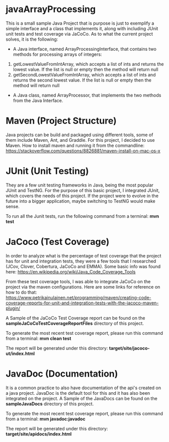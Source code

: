 # javaArrayProcessing
This is a small sample Java Project that is purpose is just to exemplify a simple interface and a class that implements it, along with including JUnit unit tests and test coverage via JaCoCo.
As to what the current project solves, it is the following: 
 - A Java interface, named ArrayProcessingInterface, that contains two methods for processing arrays of integers:
 
1. getLowestValueFromIntArray, which accepts a list of ints and returns the lowest value. If the list is null or empty then the method will return null
 
2. getSecondLowestValueFromIntArray, which accepts a list of ints and returns the second lowest value. If the list is null or empty then the method will return null
  
- A Java class, named ArrayProcessor, that implements the two methods from the Java Interface.

# Maven (Project Structure)
Java projects can be build and packaged using different tools, some of them include Maven, Ant, and Graddle. For this project, I decided to use Maven. 
How to install maven and running it from the commandline: https://stackoverflow.com/questions/8826881/maven-install-on-mac-os-x

# JUnit (Unit Testing) 
They are a few unit testing frameworks in Java, being the most popular JUnit and TestNG. 
For the purpose of this basic project, I integrated JUnit, which covers the needs of this project. 
If the project were to evolve in the future into a bigger application, maybe switching to TestNG would make sense. 

To run all the Junit tests, run the following command from a terminal: **mvn test**

# JaCoco (Test Coverage)
In order to analyze what is the percentage of test coverage that the project has for unit and integration tests, they were a few tools that I researched (JCov, Clover, Cobertura, JaCoCo and EMMA). 
Some basic info was found here: https://en.wikipedia.org/wiki/Java_Code_Coverage_Tools

From these test coverage tools, I was able to integrate JaCoCo on the project via the maven configurations. 
Here are some links for reference on how to do that:
https://www.petrikainulainen.net/programming/maven/creating-code-coverage-reports-for-unit-and-integration-tests-with-the-jacoco-maven-plugin/

A Sample of the JaCoCo Test Coverage report can be found on the **sampleJaCoCoTestCoverageReportFiles** directory of this project. 

To generate the most recent test coverage report, please run this command from a terminal: **mvn clean test**

The report will be generated under this directory: **target/site/jacoco-ut/index.html**

# JavaDoc (Documentation)
It is a common practice to also have documentation of the api's created on a java project. JavaDoc is the default tool for this and it has also been integrated on the project. 
A Sample of the JavaDocs can be found on the **sampleJavaDocs** directory of this project. 

To generate the most recent test coverage report, please run this command from a terminal: **mvn javadoc:javadoc**

The report will be generated under this directory: **target/site/apidocs/index.html**
